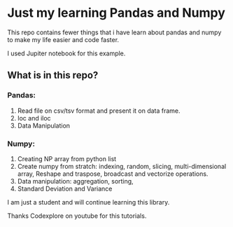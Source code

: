 # Just my learning Pandas and Numpy
This repo contains fewer things that i have learn about pandas and numpy to make my life easier and code faster.

I used Jupiter notebook for this example.

## What is in this repo?

### Pandas: 
1. Read file on csv/tsv format and present it on data frame.
2. loc and iloc
3. Data Manipulation

### Numpy:
1. Creating NP array from python list
2. Create numpy from stratch: indexing, random, slicing, multi-dimensional array, Reshape and traspose, broadcast and vectorize operations.
3. Data manipulation: aggregation, sorting, 
4. Standard Deviation and Variance


I am just a student and will continue learning this library.

Thanks Codexplore on youtube for this tutorials.

